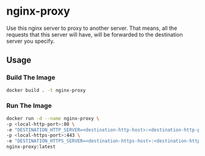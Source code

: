 # nginx-proxy

Use this nginx server to proxy to another server.
That means, all the requests that this server will have, will be forwarded to the destination server you specify.

## Usage

### Build The Image

```sh
docker build . -t nginx-proxy
```

### Run The Image

```sh
docker run -d --name nginx-proxy \
-p <local-http-port>:80 \
-e "DESTINATION_HTTP_SERVER=<destination-http-host>:<destination-http-port>" \
-p <local-https-port>:443 \
-e "DESTINATION_HTTPS_SERVER=<destination-https-host>:<destination-https-port>" \
nginx-proxy:latest
```
